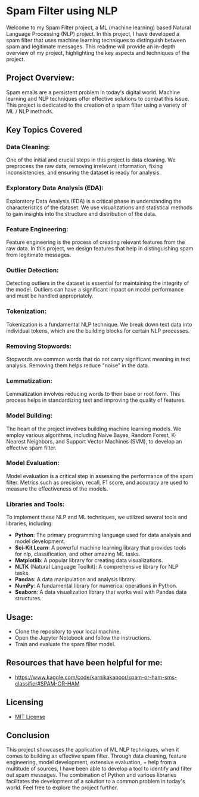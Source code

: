 # Spam Filter using NLP

Welcome to my Spam Filter project, a ML (machine learning) based Natural Language Processing (NLP) project. In this project, I have developed a spam filter that uses machine learning techniques to distinguish between spam and legitimate messages. This readme will provide an in-depth overview of my project, highlighting the key aspects and techniques of the project.

## Project Overview:

Spam emails are a persistent problem in today's digital world. Machine learning and NLP techniques offer effective solutions to combat this issue. This project is dedicated to the creation of a spam filter using a variety of ML / NLP methods.

## Key Topics Covered

### Data Cleaning:

One of the initial and crucial steps in this project is data cleaning. We preprocess the raw data, removing irrelevant information, fixing inconsistencies, and ensuring the dataset is ready for analysis.

### Exploratory Data Analysis (EDA):

Exploratory Data Analysis (EDA) is a critical phase in understanding the characteristics of the dataset. We use visualizations and statistical methods to gain insights into the structure and distribution of the data.

### Feature Engineering:

Feature engineering is the process of creating relevant features from the raw data. In this project, we design features that help in distinguishing spam from legitimate messages.

### Outlier Detection:

Detecting outliers in the dataset is essential for maintaining the integrity of the model. Outliers can have a significant impact on model performance and must be handled appropriately.

### Tokenization:

Tokenization is a fundamental NLP technique. We break down text data into individual tokens, which are the building blocks for certain NLP processes.

### Removing Stopwords:

Stopwords are common words that do not carry significant meaning in text analysis. Removing them helps reduce "noise" in the data.

### Lemmatization:

Lemmatization involves reducing words to their base or root form. This process helps in standardizing text and improving the quality of features.

### Model Building:

The heart of the project involves building machine learning models. We employ various algorithms, including Naive Bayes, Random Forest, K-Nearest Neighbors, and Support Vector Machines (SVM), to develop an effective spam filter.

### Model Evaluation:

Model evaluation is a critical step in assessing the performance of the spam filter. Metrics such as precision, recall, F1 score, and accuracy are used to measure the effectiveness of the models.

### Libraries and Tools:

To implement these NLP and ML techniques, we utilized several tools and libraries, including:
- **Python**: The primary programming language used for data analysis and model development.
- **Sci-Kit Learn**: A powerful machine learning library that provides tools for nlp, classification, and other amazing ML tasks.
- **Matplotlib**: A popular library for creating data visualizations.
- **NLTK** (Natural Language Toolkit): A comprehensive library for NLP tasks.
- **Pandas**: A data manipulation and analysis library.
- **NumPy**: A fundamental library for numerical operations in Python.
- **Seaborn**: A data visualization library that works well with Pandas data structures.

## Usage:

- Clone the repository to your local machine.
- Open the Jupyter Notebook and follow the instructions.
- Train and evaluate the spam filter model.


## Resources that have been helpful for me:
-  https://www.kaggle.com/code/karnikakapoor/spam-or-ham-sms-classifier#SPAM-OR-HAM

## Licensing
- [MIT License](LICENSE)

## Conclusion

This project showcases the application of ML NLP techniques, when it comes to building an effective spam filter. Through data cleaning, feature engineering, model development, extensive evaluation, + help from a multitude of sources, I have been able to develop a tool to identify and filter out spam messages. The combination of Python and various libraries facilitates the development of a solution to a common problem in today's world. Feel free to explore the project further.
